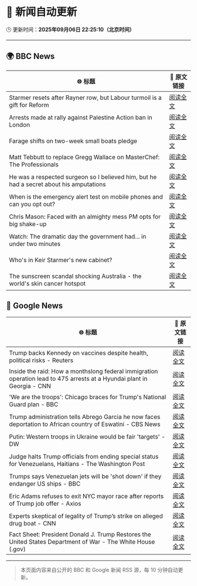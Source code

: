 # 🧠 新闻自动更新

🕒 更新时间：**2025年09月06日 22:25:10（北京时间）**

---

## 🌍 BBC News

| 🌐 标题 | 🔗 原文链接 |
|--------|-------------|
| Starmer resets after Rayner row, but Labour turmoil is a gift for Reform | [阅读全文](https://www.bbc.com/news/articles/c39rk4jlpw7o?at_medium=RSS&at_campaign=rss) |
| Arrests made at rally against Palestine Action ban in London | [阅读全文](https://www.bbc.com/news/articles/c62qrmpd7l5o?at_medium=RSS&at_campaign=rss) |
| Farage shifts on two-week small boats pledge | [阅读全文](https://www.bbc.com/news/articles/c237k55y90ko?at_medium=RSS&at_campaign=rss) |
| Matt Tebbutt to replace Gregg Wallace on MasterChef: The Professionals | [阅读全文](https://www.bbc.com/news/articles/cn4wydg4212o?at_medium=RSS&at_campaign=rss) |
| He was a respected surgeon so I believed him, but he had a secret about his amputations | [阅读全文](https://www.bbc.com/news/articles/cy0vr20gxvno?at_medium=RSS&at_campaign=rss) |
| When is the emergency alert test on mobile phones and can you opt out? | [阅读全文](https://www.bbc.com/news/articles/c8e1n4d14kro?at_medium=RSS&at_campaign=rss) |
| Chris Mason: Faced with an almighty mess PM opts for big shake-up | [阅读全文](https://www.bbc.com/news/articles/cn4lz331gxdo?at_medium=RSS&at_campaign=rss) |
| Watch: The dramatic day the government had... in under two minutes | [阅读全文](https://www.bbc.com/news/videos/cr4qx3ex13eo?at_medium=RSS&at_campaign=rss) |
| Who's in Keir Starmer's new cabinet? | [阅读全文](https://www.bbc.com/news/articles/c0veg88g7jyo?at_medium=RSS&at_campaign=rss) |
| The sunscreen scandal shocking Australia - the world's skin cancer hotspot | [阅读全文](https://www.bbc.com/news/articles/c4gzl41rpdqo?at_medium=RSS&at_campaign=rss) |

## 📰 Google News

| 🌐 标题 | 🔗 原文链接 |
|--------|-------------|
| Trump backs Kennedy on vaccines despite health, political risks - Reuters | [阅读全文](https://news.google.com/rss/articles/CBMiywFBVV95cUxQTDlvM1VpYnVfUmdkdEpDNkNLU284amFqUk9IaEZRTUJvZ19KMWxCMVZxM1lwUkJDUHJjYWE1Q09nZnd6QzEzQUVndUt6V0o3ZWlXZEs0MzZ3MWtNVHlZXzd3OE9ZTVVvYTJfb2FzQWtlVVZVWERfWUFlWDRxb2tfV3p1ZlVkbnQ3VGx5NXM1Mm9OeVVjWjBfMGJFMWp5Y09PN2Y4X3B1UlBUenZWdTRyN1JuTGstdUpRbkNUV3lNTVhwM1RUNjlaMFdJNA?oc=5) |
| Inside the raid: How a monthslong federal immigration operation lead to 475 arrests at a Hyundai plant in Georgia - CNN | [阅读全文](https://news.google.com/rss/articles/CBMieEFVX3lxTE9jV2wtX3FTLVBGWjl1MmFtTHgwQUYxZlIzcVpYTDhjTF9YMTdRZWxPRWJOdHh1QmpkNlVpaG1jRXVDbng5cHJpRXJSM09xVk1yZTZSX2pwam9GSVNDamJVMWZOWG9TeTY4TUx0SmQ1c3JkUEN3Ukpibw?oc=5) |
| 'We are the troops': Chicago braces for Trump's National Guard plan - BBC | [阅读全文](https://news.google.com/rss/articles/CBMiWkFVX3lxTE5FeVVYcVY1N09LYTBMWTNBLTVKbHloYjFyakktOEZlTk5mOUlvcHR6MS03TWltOHBnbTFjRlV6ZTg4cHNPR01mLW1HZEMwNl9kdDF2dDZNM2ozd9IBX0FVX3lxTE15TDE1bUI4Y2phbG9JRTk5VDUyb1BNVU5sczJOLW9Fb0RFRVY0enF4eDJXQmk4dUN0b01tZWhiX2xaZW9zd0l5TnJuMmU2YXpETnBEbTRsWHNMcFA1UThv?oc=5) |
| Trump administration tells Abrego Garcia he now faces deportation to African country of Eswatini - CBS News | [阅读全文](https://news.google.com/rss/articles/CBMigwFBVV95cUxPRDZlaXRaNmotdldiY3hoWktjeEpQLTlGcFhEX3hFVDl2RlZBdWp6c25KMTYxZm1wbjVyc0ZDMjNua3hFN2l5eFhkV1ZwOVJ4R0E0bVBseFN6UjB6TjBrNmluQ2tDQ1ZkTDQxS0xyM1VEdFdiblN4Y0ZFSTBZY0ROTnpJd9IBiAFBVV95cUxPU1BlTFRpeTZadEdEcVBzMkpnVGMyYUZZTllCMHFSMGFQQk1IRV8yc2JUa2hhMHdaMy1fdDRvQVIwSmtxOEV4aG5ObTFjOEtDZUdhNUIyTThxTnZjaWZyTG9tY1psMkhQVXBveld0Q0p3azlKdTBwR0xtMjNqc3NFYVFlSjdhWkJW?oc=5) |
| Putin: Western troops in Ukraine would be fair 'targets' - DW | [阅读全文](https://news.google.com/rss/articles/CBMikwFBVV95cUxQSWZCaXcwTEVHbVpJYlBRX3YtRENteTVFbG83X0tpR0dsTnUzdlhvZzQxb0V4YUhHTGx5YjBrVEdySjFRRWRIM0R5eDBGeDVHellLdUgtYlF1VnJxUDNMYWdZY25TUlBWTkUxYWpTazk3elMteEIyQy0yZDZNaUh5UEpMSHptWERGWWstUjlUb0d3a00?oc=5) |
| Judge halts Trump officials from ending special status for Venezuelans, Haitians - The Washington Post | [阅读全文](https://news.google.com/rss/articles/CBMipgFBVV95cUxOQ1dOVDhDSXR0OUVEbmlaV0lvTVpwNVA1d3pkQ05VLXc1LXROZUlMd0lCLUtlQ292Rzh4UnVSakVyTy04VVhUa1g3X19maTFueEt2MlNPVkxabmV0REs1emVMb2Q0UmFjYXR2bGY5LXJYM2ZPM3FDS1JCM2JLQ2FYRzQ1UE81VFFSQjlDZFFJemlxR0lBWWVYMjZvNFFSY3F3UVUtZnhn?oc=5) |
| Trumps says Venezuelan jets will be 'shot down' if they endanger US ships - BBC | [阅读全文](https://news.google.com/rss/articles/CBMiWkFVX3lxTE02eHpLczdTUFVLb3RhQUJWSWVJYThDWkZCbWEzTUVWclJ5elVweW1PQkhqRTNGdGFLanJFdFFlOVZCbW1ZZlY1ZG91TVNfcmlNSFVQbXVUdnVXdw?oc=5) |
| Eric Adams refuses to exit NYC mayor race after reports of Trump job offer - Axios | [阅读全文](https://news.google.com/rss/articles/CBMid0FVX3lxTE9MVW45UzJCVXJ5YUZJNTUwSFNNdVBRMTAxakgxVFdHZi1uWGRvZ2lzYjFJR052ZTBiRmFqbWZ3WHEyb2tiejZfUTRuNWNmNHVNN0VUX1dVNDlPVVVjeGxpUVRpeUtiTXgyNGYxZkNuYWFHQXl0Vk9z?oc=5) |
| Experts skeptical of legality of Trump’s strike on alleged drug boat - CNN | [阅读全文](https://news.google.com/rss/articles/CBMiggFBVV95cUxNeGU0Z1BGZUdvVU1nWmNCZnA2TGxxbU5yX3VJOFBwTF93b2p0VXc1dkwxYmhiM09faTZhc3AtVWxReDh2MDF1UUhubVhiTHFKTEpDMzI4YmwwVlpTU2RjZ1ZoTldZZ1JlVG5wd1NnRzNFZGtkM2tMbXN3azFyVDZqbW1B?oc=5) |
| Fact Sheet: President Donald J. Trump Restores the United States Department of War - The White House (.gov) | [阅读全文](https://news.google.com/rss/articles/CBMixwFBVV95cUxQUGtvcDIzNUNmQ1lwRWgyVC1WeERrRDFxd0pzdUlnLU94SVFuR0M3UVUxSXJpbU5qMHY3ZUZnVWNRN1YxaTJZeTVyb3hLWUs4b2pWaXhSODg4Z3hWS0N5dnNVNDFxSnpoanVXanZZLXhnbTZJUTlBZi1xOTA1eTVHYXpxS0VPM0cxY0VLcGlEZHpLc1pkTmItczM4clJWUVRZZWxvRGNaS3dveXZRSFNpdlVpUkRXOGszVVMtOUZHazI4SkxxY0dJ?oc=5) |

---
> 本页面内容来自公开的 BBC 和 Google 新闻 RSS 源，每 10 分钟自动更新。